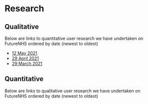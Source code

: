 # Research

## Qualitative
Below are links to quantitative user research we have undertaken on FutureNHS ordered by date (newest to oldest)
- [12 May 2021](/research/user-research-20210512.md)
- [29 April 2021](/research/user-research-20210429.md)
- [29 March 2021](/research/user-research-20210329.md)

## Quantitative
Below are links to qualitative user research we have undertaken on FutureNHS ordered by date (newest to oldest)
